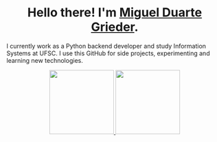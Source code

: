 <div>
  
  <h1 align="center">
    Hello there! I'm
    <a href="www.linkedin.com/in/miguel-duarte-grieder/">Miguel Duarte Grieder</a>.
  </h1>
  <p>
    I currently work as a Python backend developer and study Information Systems at UFSC.
    I use this GitHub for side projects, experimenting and learning new technologies.
  </p>
</div>

<div align="center">
  <a href="https://github.com/migueldgrieder">
    <img height="150em" src="https://github-readme-stats.vercel.app/api?username=migueldgrieder&count_private=true&include_all_commits=true&show_icons=true&theme=dracula&hide_border=false&show_owner=true"/>
    <img height="150em" src="https://github-readme-stats.vercel.app/api/top-langs/?username=migueldgrieder&theme=dracula&hide_border=false&&layout=compact"/>
  </a>
</div>
